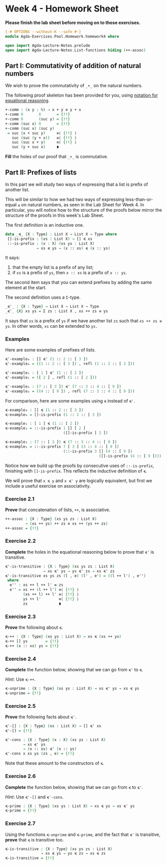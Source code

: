 # Week 4 - Homework Sheet

**Please finish the lab sheet before moving on to these exercises.**

```agda
{-# OPTIONS --without-K --safe #-}
module Agda-Exercises.Pool.Homework.homework4 where

open import Agda-Lecture-Notes.prelude
open import Agda-Lecture-Notes.List-functions hiding (++-assoc)
```

## Part I: Commutativity of addition of natural numbers

We wish to prove the commutativity of `_+_` on the natural numbers.

The following proof skeleton has been provided for you, using
[notation for equational reasoning](https://git.cs.bham.ac.uk/mhe/afp-learning/-/blob/main/files/LectureNotes/files/identity-type.lagda.md#notation-for-equality-reasoning).

```agda
+-comm : (x y : ℕ) → x + y ≡ y + x
+-comm 0       0       = {!!}
+-comm 0       (suc y) = {!!}
+-comm (suc x) 0       = {!!}
+-comm (suc x) (suc y)
 = suc (x + suc y)     ≡⟨ {!!} ⟩
   suc (suc (y + x))   ≡⟨ {!!} ⟩
   suc (suc x + y)     ≡⟨ {!!} ⟩
   suc (y + suc x)     ∎
```

**Fill** the holes of our proof that `_+_` is commutative.

## Part II: Prefixes of lists

In this part we will study two ways of expressing that a list is prefix of
another list.

This will be similar to how we had two ways of expressing less-than-or-equal
`≤` on natural numbers, as seen in the Lab Sheet for Week 4. In particular,
you will notice how to the structure of the proofs below mirror the structure
of the proofs in this week's Lab Sheet.

The first definition is an inductive one.

```agda
data _≼_ {X : Type} : List X → List X → Type where
 []-is-prefix : (xs : List X) → [] ≼ xs
 ::-is-prefix : (x : X) (xs ys : List X)
              → xs ≼ ys → (x :: xs) ≼ (x :: ys)
```

It says:
1. that the empty list is a prefix of any list;
1. if `xs` is a prefix of `ys`, then `x :: xs` is a prefix of `x :: ys`.

The second item says that you can extend prefixes by adding the same element at
the start.

The second definition uses a `Σ`-type.

```agda
_≼'_ : {X : Type} → List X → List X → Type
_≼'_ {X} xs ys = Σ zs ꞉ List X , xs ++ zs ≡ ys
```

It says that `xs` is a prefix of `ys` if we have another list `zs` such that
`xs ++ zs ≡ ys`. In other words, `xs` can be extended to `ys.`

### Examples

Here are some examples of prefixes of lists.

```agda
≼'-example₀ : [] ≼' (1 :: 2 :: [ 3 ])
≼'-example₀ = ((1 :: 2 :: [ 3 ]) , refl (1 :: 2 :: [ 3 ]))

≼'-example₁ : [ 1 ] ≼' (1 :: [ 2 ])
≼'-example₁ = ([ 2 ] , refl (1 :: [ 2 ]))

≼'-example₂ : (7 :: [ 3 ]) ≼' (7 :: 3 :: 4 :: [ 9 ])
≼'-example₂ = ((4 :: [ 9 ]) , refl (7 :: 3 :: 4 :: [ 9 ]))
```

For comparison, here are some examples using `≼` instead of `≼'`.

```agda
≼-example₀ : [] ≼ (1 :: 2 :: [ 3 ])
≼-example₀ = []-is-prefix (1 :: 2 :: [ 3 ])

≼-example₁ : [ 1 ] ≼ (1 :: [ 2 ])
≼-example₁ = ::-is-prefix 1 [] [ 2 ]
                          ([]-is-prefix [ 2 ])

≼-example₂ : (7 :: [ 3 ]) ≼ (7 :: 3 :: 4 :: [ 9 ])
≼-example₂ = ::-is-prefix 7 [ 3 ] (3 :: 4 :: [ 9 ])
                          (::-is-prefix 3 [] (4 :: [ 9 ])
                                          ([]-is-prefix (4 :: [ 9 ])))
```

Notice how we build up the proofs by consecutive uses of `::-is-prefix`,
finishing with `[]-is-prefix`. This reflects the inductive definition of `≼`.

We will prove that `x ≼ y` and `x ≼' y` are logically equivalent, but first we
include a useful exercise on associativity.

### Exercise 2.1

**Prove** that concatenation of lists, `++`, is associative.

```agda
++-assoc : {X : Type} (xs ys zs : List X)
         → (xs ++ ys) ++ zs ≡ xs ++ (ys ++ zs)
++-assoc = {!!}
```

### Exercise 2.2

**Complete** the holes in the equational reasoning below to prove that `≼'` is
transitive.

```agda
≼'-is-transitive : {X : Type} (xs ys zs : List X)
                 → xs ≼' ys → ys ≼' zs → xs ≼' zs
≼'-is-transitive xs ys zs (l , e) (l' , e') = ((l ++ l') , e'')
 where
  e'' : xs ++ l ++ l' ≡ zs
  e'' = xs ++ (l ++ l') ≡⟨ {!!} ⟩
        (xs ++ l) ++ l' ≡⟨ {!!} ⟩
        ys ++ l'        ≡⟨ {!!} ⟩
        zs              ∎
```

### Exercise 2.3

**Prove** the following about `≼`.

```agda
≼-++ : {X : Type} (xs ys : List X) → xs ≼ (xs ++ ys)
≼-++ [] ys        = {!!}
≼-++ (x :: xs) ys = {!!}
```

### Exercise 2.4

**Complete** the function below, showing that we can go from `≼'` to `≼`.

*Hint*: Use `≼-++`.

```agda
≼-unprime : {X : Type} (xs ys : List X) → xs ≼' ys → xs ≼ ys
≼-unprime = {!!}
```

### Exercise 2.5

**Prove** the following facts about `≼'`.

```agda
≼'-[] : {X : Type} (xs : List X) → [] ≼' xs
≼'-[] = {!!}

≼'-cons : {X : Type} (x : X) (xs ys : List X)
        → xs ≼' ys
        → (x :: xs) ≼' (x :: ys)
≼'-cons x xs ys (zs , e) = {!!}
```

Note that these amount to the constructors of `≼`.

### Exercise 2.6

**Complete** the function below, showing that we can go from `≼` to `≼'`.

*Hint*: Use `≼'-[]` and `≼'-cons`.

```agda
≼-prime : {X : Type} (xs ys : List X) → xs ≼ ys → xs ≼' ys
≼-prime = {!!}
```

### Exercise 2.7

Using the functions `≼-unprime` and `≼-prime`, and the fact that `≼'` is
transitive, **prove** that `≼` is transitive too.

```agda
≼-is-transitive : {X : Type} (xs ys zs : List X)
                → xs ≼ ys → ys ≼ zs → xs ≼ zs
≼-is-transitive = {!!}
```
